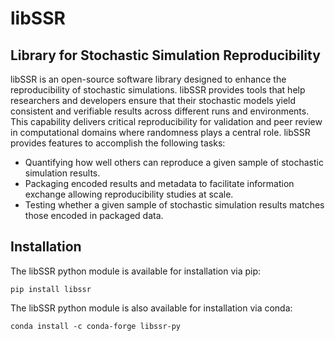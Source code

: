 # libSSR
## Library for Stochastic Simulation Reproducibility

libSSR is an open-source software library designed to enhance the reproducibility of stochastic simulations.
libSSR provides tools that help researchers and developers ensure that their stochastic models yield
consistent and verifiable results across different runs and environments.
This capability delivers critical reproducibility for validation and peer review in computational domains
where randomness plays a central role. libSSR provides features to accomplish the following tasks:

* Quantifying how well others can reproduce a given sample of stochastic simulation results.
* Packaging encoded results and metadata to facilitate information exchange allowing reproducibility studies at scale.
* Testing whether a given sample of stochastic simulation results matches those encoded in packaged data.

## Installation

The libSSR python module is available for installation via pip:

```
pip install libssr
```

The libSSR python module is also available for installation via conda:

```
conda install -c conda-forge libssr-py
```
